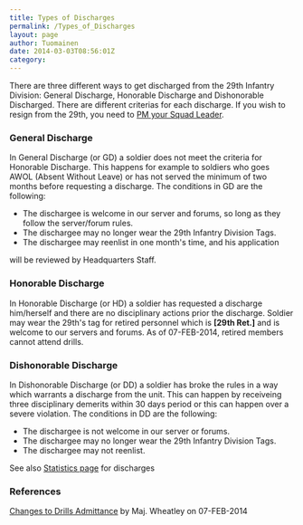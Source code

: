 ```yaml
---
title: Types of Discharges
permalink: /Types_of_Discharges
layout: page
author: Tuomainen
date: 2014-03-03T08:56:01Z
category: 
---
```

There are three different ways to get discharged from the 29th Infantry
Division: General Discharge, Honorable Discharge and Dishonorable
Discharged. There are different criterias for each discharge. If you
wish to resign from the 29th, you need to [PM your Squad
Leader](Contact_Your_Squad_Leader "wikilink").

### General Discharge

In General Discharge (or GD) a soldier does not meet the criteria for
Honorable Discharge. This happens for example to soldiers who goes AWOL
(Absent Without Leave) or has not served the minimum of two months
before requesting a discharge. The conditions in GD are the following:

  - The dischargee is welcome in our server and forums, so long as they
    follow the server/forum rules.
  - The dischargee may no longer wear the 29th Infantry Division Tags.
  - The dischargee may reenlist in one month's time, and his application

will be reviewed by Headquarters Staff.

### Honorable Discharge

In Honorable Discharge (or HD) a soldier has requested a discharge
him/herself and there are no disciplinary actions prior the discharge.
Soldier may wear the 29th's tag for retired personnel which is **\[29th
Ret.\]** and is welcome to our servers and forums. As of 07-FEB-2014,
retired members cannot attend drills.

### Dishonorable Discharge

In Dishonorable Discharge (or DD) a soldier has broke the rules in a way
which warrants a discharge from the unit. This can happen by receiveing
three disciplinary demerits within 30 days period or this can happen
over a severe violation. The conditions in DD are the following:

  - The dischargee is not welcome in our server or forums.
  - The dischargee may no longer wear the 29th Infantry Division Tags.
  - The dischargee may not reenlist.

See also [Statistics page](http://29th.org/personnel/stats/#discharges)
for discharges

### References

[Changes to Drills
Admittance](http://29th.org/forums/index.php?topic=42663.0) by Maj.
Wheatley on 07-FEB-2014

